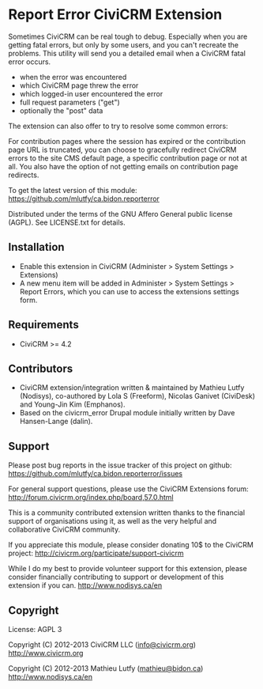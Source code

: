 Report Error CiviCRM Extension
==============================

Sometimes CiviCRM can be real tough to debug. Especially when you are getting
fatal errors, but only by some users, and you can't recreate the problems.
This utility will send you a detailed email when a CiviCRM fatal error occurs.

* when the error was encountered
* which CiviCRM page threw the error 
* which logged-in user encountered the error
* full request parameters ("get")
* optionally the "post" data

The extension can also offer to try to resolve some common errors:



For contribution pages where the session has expired or the contribution
page URL is truncated, you can choose to gracefully redirect CiviCRM
errors to the site CMS default page, a specific contribution page or not
at all. You also have the option of not getting emails on contribution
page redirects.

To get the latest version of this module:
https://github.com/mlutfy/ca.bidon.reporterror

Distributed under the terms of the GNU Affero General public license (AGPL).
See LICENSE.txt for details.

Installation
------------

* Enable this extension in CiviCRM (Administer > System Settings > Extensions)
* A new menu item will be added in Administer > System Settings > Report Errors,
  which you can use to access the extensions settings form.

Requirements
------------

- CiviCRM >= 4.2

Contributors
------------

* CiviCRM extension/integration written & maintained by Mathieu Lutfy (Nodisys),
  co-authored by Lola S (Freeform), Nicolas Ganivet (CiviDesk) and Young-Jin Kim (Emphanos).
* Based on the civicrm_error Drupal module initially written by Dave Hansen-Lange (dalin).

Support
-------

Please post bug reports in the issue tracker of this project on github:
https://github.com/mlutfy/ca.bidon.reporterror/issues

For general support questions, please use the CiviCRM Extensions forum:
http://forum.civicrm.org/index.php/board,57.0.html

This is a community contributed extension written thanks to the financial
support of organisations using it, as well as the very helpful and collaborative
CiviCRM community.

If you appreciate this module, please consider donating 10$ to the CiviCRM project:
http://civicrm.org/participate/support-civicrm

While I do my best to provide volunteer support for this extension, please
consider financially contributing to support or development of this extension
if you can.
http://www.nodisys.ca/en

Copyright
---------

License: AGPL 3

Copyright (C) 2012-2013 CiviCRM LLC (info@civicrm.org)
http://www.civicrm.org

Copyright (C) 2012-2013 Mathieu Lutfy (mathieu@bidon.ca)
http://www.nodisys.ca/en
